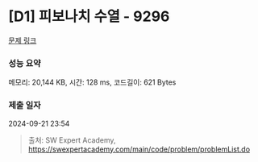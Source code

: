 # [D1] 피보나치 수열 - 9296 

[문제 링크](https://swexpertacademy.com/main/code/problem/problemDetail.do?contestProbId=AW9lUl3aeCwDFAUY) 

### 성능 요약

메모리: 20,144 KB, 시간: 128 ms, 코드길이: 621 Bytes

### 제출 일자

2024-09-21 23:54



> 출처: SW Expert Academy, https://swexpertacademy.com/main/code/problem/problemList.do